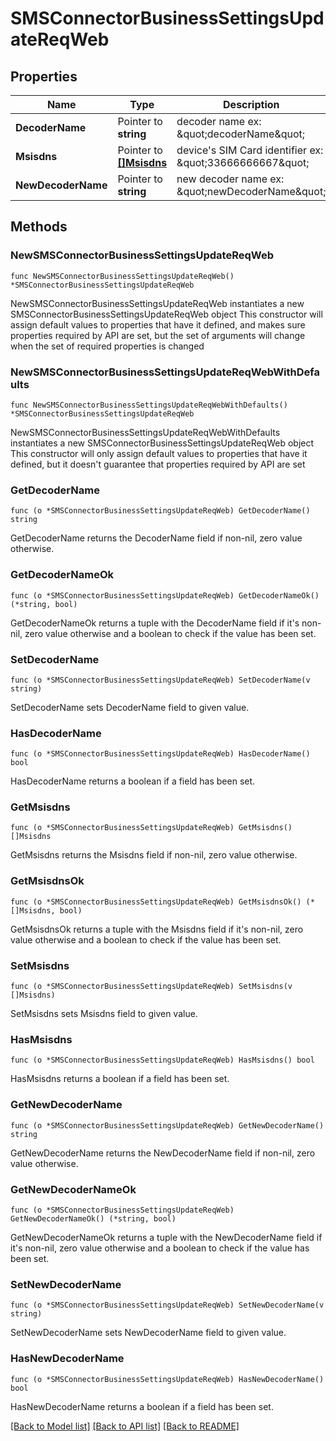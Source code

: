 # SMSConnectorBusinessSettingsUpdateReqWeb

## Properties

Name | Type | Description | Notes
------------ | ------------- | ------------- | -------------
**DecoderName** | Pointer to **string** | decoder name ex: \&quot;decoderName\&quot; | [optional] 
**Msisdns** | Pointer to [**[]Msisdns**](Msisdns.md) | device&#39;s SIM Card identifier ex: \&quot;33666666667\&quot; | [optional] 
**NewDecoderName** | Pointer to **string** | new decoder name ex: \&quot;newDecoderName\&quot; | [optional] 

## Methods

### NewSMSConnectorBusinessSettingsUpdateReqWeb

`func NewSMSConnectorBusinessSettingsUpdateReqWeb() *SMSConnectorBusinessSettingsUpdateReqWeb`

NewSMSConnectorBusinessSettingsUpdateReqWeb instantiates a new SMSConnectorBusinessSettingsUpdateReqWeb object
This constructor will assign default values to properties that have it defined,
and makes sure properties required by API are set, but the set of arguments
will change when the set of required properties is changed

### NewSMSConnectorBusinessSettingsUpdateReqWebWithDefaults

`func NewSMSConnectorBusinessSettingsUpdateReqWebWithDefaults() *SMSConnectorBusinessSettingsUpdateReqWeb`

NewSMSConnectorBusinessSettingsUpdateReqWebWithDefaults instantiates a new SMSConnectorBusinessSettingsUpdateReqWeb object
This constructor will only assign default values to properties that have it defined,
but it doesn't guarantee that properties required by API are set

### GetDecoderName

`func (o *SMSConnectorBusinessSettingsUpdateReqWeb) GetDecoderName() string`

GetDecoderName returns the DecoderName field if non-nil, zero value otherwise.

### GetDecoderNameOk

`func (o *SMSConnectorBusinessSettingsUpdateReqWeb) GetDecoderNameOk() (*string, bool)`

GetDecoderNameOk returns a tuple with the DecoderName field if it's non-nil, zero value otherwise
and a boolean to check if the value has been set.

### SetDecoderName

`func (o *SMSConnectorBusinessSettingsUpdateReqWeb) SetDecoderName(v string)`

SetDecoderName sets DecoderName field to given value.

### HasDecoderName

`func (o *SMSConnectorBusinessSettingsUpdateReqWeb) HasDecoderName() bool`

HasDecoderName returns a boolean if a field has been set.

### GetMsisdns

`func (o *SMSConnectorBusinessSettingsUpdateReqWeb) GetMsisdns() []Msisdns`

GetMsisdns returns the Msisdns field if non-nil, zero value otherwise.

### GetMsisdnsOk

`func (o *SMSConnectorBusinessSettingsUpdateReqWeb) GetMsisdnsOk() (*[]Msisdns, bool)`

GetMsisdnsOk returns a tuple with the Msisdns field if it's non-nil, zero value otherwise
and a boolean to check if the value has been set.

### SetMsisdns

`func (o *SMSConnectorBusinessSettingsUpdateReqWeb) SetMsisdns(v []Msisdns)`

SetMsisdns sets Msisdns field to given value.

### HasMsisdns

`func (o *SMSConnectorBusinessSettingsUpdateReqWeb) HasMsisdns() bool`

HasMsisdns returns a boolean if a field has been set.

### GetNewDecoderName

`func (o *SMSConnectorBusinessSettingsUpdateReqWeb) GetNewDecoderName() string`

GetNewDecoderName returns the NewDecoderName field if non-nil, zero value otherwise.

### GetNewDecoderNameOk

`func (o *SMSConnectorBusinessSettingsUpdateReqWeb) GetNewDecoderNameOk() (*string, bool)`

GetNewDecoderNameOk returns a tuple with the NewDecoderName field if it's non-nil, zero value otherwise
and a boolean to check if the value has been set.

### SetNewDecoderName

`func (o *SMSConnectorBusinessSettingsUpdateReqWeb) SetNewDecoderName(v string)`

SetNewDecoderName sets NewDecoderName field to given value.

### HasNewDecoderName

`func (o *SMSConnectorBusinessSettingsUpdateReqWeb) HasNewDecoderName() bool`

HasNewDecoderName returns a boolean if a field has been set.


[[Back to Model list]](../README.md#documentation-for-models) [[Back to API list]](../README.md#documentation-for-api-endpoints) [[Back to README]](../README.md)


